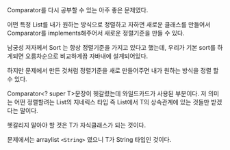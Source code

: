 Comparator를 다시 공부할 수 있는 아주 좋은 문제였다.


어떤 특정 List를 내가 원하는 방식으로 정렬하고 자하면 새로운 클래스를 만들어서 Comparator를 implements해주어서 새로운 정렬기준을 만들 수 있다.


남궁성 저자께서 Sort 는 항상 정렬기준을 가지고 있다고 했는데, 우리가 기본 sort를 하게되면 오름차순으로 비교하게끔 자바내에 설계되어있다.


하지만 문제에서 만든 것처럼 정렬기준을 새로 만들어주면 내가 원하는 방식을 정렬 할 수 있다.


Comparator<? super T>문장이 헷갈렸는데 와일드카드가 사용된 부분이다. 저 의미는 어떤 정렬할려는 List의 지네릭스 타입 즉 List<T>에서 T의 상속관계에 있는 것들만 받겠다는 말이다.


헷갈리지 말아야 할 것은 T가 자식클래스가 되는 것이다.


문제에서는 arraylist `<String>` 였으니 T가 String 타입인 것이다.
